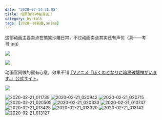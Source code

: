 ```yaml
---
date: "2020-07-14 21:08"
title: 暗黑破坏神在身边！
category: by-talk
tags: [2020一月新番,anime]
---
```

这部动画主要卖点在搞笑<span class="heimu">沙雕</span>日常，不过动画卖点其实还有声优（真——考哥.jpg）

<!-- more -->

![](https://bokuhaka-anime.com/images/opening/opening2_logo.png)

![](https://imgsrc.baidu.com/baike/pic/item/a50f4bfbfbedab64bd565008f936afc378311ed5.jpg)

动画官网做的蛮有心意，效果不错 [TVアニメ『ぼくのとなりに暗黒破壊神がいます。』公式サイト](https://bokuhaka-anime.com/)。

<!-- more -->

![](https://bokuhaka-anime.com/images/chara_img/chara01.png)

![2020-02-21_011739](https://tva1.sinaimg.cn/mw690/005ZJ4a1ly1ggqt81tlbjj31hc0u0x6p.jpg)
![2020-02-21_020942](https://tvax2.sinaimg.cn/mw690/005ZJ4a1ly1ggqt82p9arj31hc0u0u0y.jpg)
![2020-02-21_020715](https://tvax3.sinaimg.cn/mw690/005ZJ4a1ly1ggqt83b6k5j31hc0u0kjl.jpg)
![2020-02-21_020505](https://tva2.sinaimg.cn/mw690/005ZJ4a1ly1ggqt83ixtnj309409qjvm.jpg)
![2020-02-21_020333](https://tva4.sinaimg.cn/mw690/005ZJ4a1ly1ggqt83x8mnj31hc0u0x6p.jpg)
![2020-02-21_013747](https://tva2.sinaimg.cn/mw690/005ZJ4a1ly1ggqt84f9aej31hc0u04qq.jpg)
![2020-02-21_013425](https://tva1.sinaimg.cn/mw690/005ZJ4a1ly1ggqt84wt4kj31hc0u07wi.jpg)
![2020-02-21_013320](https://tva3.sinaimg.cn/mw690/005ZJ4a1ly1ggqt85nmmqj31hc0u04qp.jpg)
![2020-02-21_013142](https://tvax4.sinaimg.cn/mw690/005ZJ4a1ly1ggqt85yo9cj31hc0u0nnd.jpg)
![2020-02-21_013127](https://tvax1.sinaimg.cn/mw690/005ZJ4a1ly1ggqt86az6bj31hc0u07v8.jpg)